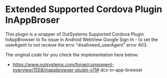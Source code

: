 # Extended Supported Cordova Plugin InAppBroser 

This plugin is a wrapper of OutSystems Supported Cordova Plugin InAppBrowser to fix issue in Android WebView Google Sign In - to set the userAgent to not receive the erro "disallowed_userAgent" error 403.

The original code for you check the implementation here below:
 - https://www.outsystems.com/forge/component-overview/1558/inappbrowser-plugin-o11# dcx-in-app-browser
